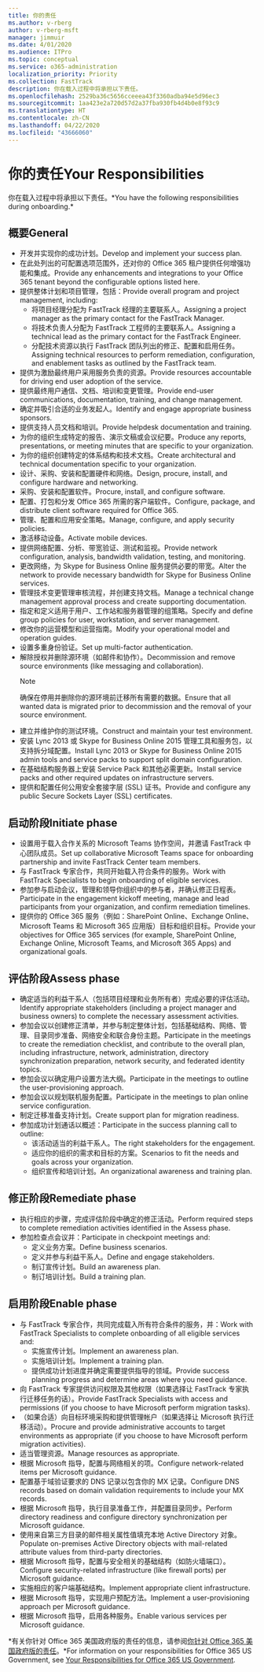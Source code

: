 ```yaml
---
title: 你的责任
ms.author: v-rberg
author: v-rberg-msft
manager: jimmuir
ms.date: 4/01/2020
ms.audience: ITPro
ms.topic: conceptual
ms.service: o365-administration
localization_priority: Priority
ms.collection: FastTrack
description: 你在载入过程中将承担以下责任。
ms.openlocfilehash: 2529ba36c5656cceeea43f3360adba94e5d96ec3
ms.sourcegitcommit: 1aa423e2a720d57d2a37fba930fb4d4b0e8f93c9
ms.translationtype: HT
ms.contentlocale: zh-CN
ms.lasthandoff: 04/22/2020
ms.locfileid: "43666060"
---
```

# <a name="your-responsibilities"></a><span data-ttu-id="17715-103">你的责任</span><span class="sxs-lookup"><span data-stu-id="17715-103">Your Responsibilities</span></span>

<span data-ttu-id="17715-104">你在载入过程中将承担以下责任。\*</span><span class="sxs-lookup"><span data-stu-id="17715-104">You have the following responsibilities during onboarding.\*</span></span>
  
## <a name="general"></a><span data-ttu-id="17715-105">概要</span><span class="sxs-lookup"><span data-stu-id="17715-105">General</span></span>

- <span data-ttu-id="17715-106">开发并实现你的成功计划。</span><span class="sxs-lookup"><span data-stu-id="17715-106">Develop and implement your success plan.</span></span>
- <span data-ttu-id="17715-107">在此处列出的可配置选项范围外，还对你的 Office 365 租户提供任何增强功能和集成。</span><span class="sxs-lookup"><span data-stu-id="17715-107">Provide any enhancements and integrations to your Office 365 tenant beyond the configurable options listed here.</span></span>  
- <span data-ttu-id="17715-108">提供整体计划和项目管理，包括：</span><span class="sxs-lookup"><span data-stu-id="17715-108">Provide overall program and project management, including:</span></span> 
  - <span data-ttu-id="17715-109">将项目经理分配为 FastTrack 经理的主要联系人。</span><span class="sxs-lookup"><span data-stu-id="17715-109">Assigning a project manager as the primary contact for the FastTrack Manager.</span></span>
  - <span data-ttu-id="17715-110">将技术负责人分配为 FastTrack 工程师的主要联系人。</span><span class="sxs-lookup"><span data-stu-id="17715-110">Assigning a technical lead as the primary contact for the FastTrack Engineer.</span></span>
  - <span data-ttu-id="17715-111">分配技术资源以执行 FastTrack 团队列出的修正、配置和启用任务。</span><span class="sxs-lookup"><span data-stu-id="17715-111">Assigning technical resources to perform remediation, configuration, and enablement tasks as outlined by the FastTrack team.</span></span> 
- <span data-ttu-id="17715-112">提供为激励最终用户采用服务负责的资源。</span><span class="sxs-lookup"><span data-stu-id="17715-112">Provide resources accountable for driving end user adoption of the service.</span></span> 
- <span data-ttu-id="17715-113">提供最终用户通信、文档、培训和变更管理。</span><span class="sxs-lookup"><span data-stu-id="17715-113">Provide end-user communications, documentation, training, and change management.</span></span>
- <span data-ttu-id="17715-114">确定并吸引合适的业务发起人。</span><span class="sxs-lookup"><span data-stu-id="17715-114">Identify and engage appropriate business sponsors.</span></span>  
- <span data-ttu-id="17715-115">提供支持人员文档和培训。</span><span class="sxs-lookup"><span data-stu-id="17715-115">Provide helpdesk documentation and training.</span></span>  
- <span data-ttu-id="17715-116">为你的组织生成特定的报告、演示文稿或会议纪要。</span><span class="sxs-lookup"><span data-stu-id="17715-116">Produce any reports, presentations, or meeting minutes that are specific to your organization.</span></span> 
- <span data-ttu-id="17715-117">为你的组织创建特定的体系结构和技术文档。</span><span class="sxs-lookup"><span data-stu-id="17715-117">Create architectural and technical documentation specific to your organization.</span></span>   
- <span data-ttu-id="17715-118">设计、采购、安装和配置硬件和网络。</span><span class="sxs-lookup"><span data-stu-id="17715-118">Design, procure, install, and configure hardware and networking.</span></span>   
- <span data-ttu-id="17715-119">采购、安装和配置软件。</span><span class="sxs-lookup"><span data-stu-id="17715-119">Procure, install, and configure software.</span></span>  
- <span data-ttu-id="17715-120">配置、打包和分发 Office 365 所需的客户端软件。</span><span class="sxs-lookup"><span data-stu-id="17715-120">Configure, package, and distribute client software required for Office 365.</span></span>  
- <span data-ttu-id="17715-121">管理、配置和应用安全策略。</span><span class="sxs-lookup"><span data-stu-id="17715-121">Manage, configure, and apply security policies.</span></span>
- <span data-ttu-id="17715-122">激活移动设备。</span><span class="sxs-lookup"><span data-stu-id="17715-122">Activate mobile devices.</span></span>
- <span data-ttu-id="17715-123">提供网络配置、分析、带宽验证、测试和监视。</span><span class="sxs-lookup"><span data-stu-id="17715-123">Provide network configuration, analysis, bandwidth validation, testing, and monitoring.</span></span> 
- <span data-ttu-id="17715-124">更改网络，为 Skype for Business Online 服务提供必要的带宽。</span><span class="sxs-lookup"><span data-stu-id="17715-124">Alter the network to provide necessary bandwidth for Skype for Business Online services.</span></span> 
- <span data-ttu-id="17715-125">管理技术变更管理审核流程，并创建支持文档。</span><span class="sxs-lookup"><span data-stu-id="17715-125">Manage a technical change management approval process and create supporting documentation.</span></span>  
- <span data-ttu-id="17715-126">指定和定义适用于用户、工作站和服务器管理的组策略。</span><span class="sxs-lookup"><span data-stu-id="17715-126">Specify and define group policies for user, workstation, and server management.</span></span> 
- <span data-ttu-id="17715-127">修改你的运营模型和运营指南。</span><span class="sxs-lookup"><span data-stu-id="17715-127">Modify your operational model and operation guides.</span></span> 
- <span data-ttu-id="17715-128">设置多重身份验证。</span><span class="sxs-lookup"><span data-stu-id="17715-128">Set up multi-factor authentication.</span></span>  
- <span data-ttu-id="17715-129">解除授权并删除源环境（如邮件和协作）。</span><span class="sxs-lookup"><span data-stu-id="17715-129">Decommission and remove source environments (like messaging and collaboration).</span></span> 
    > [!NOTE]
    > <span data-ttu-id="17715-130">确保在停用并删除你的源环境前迁移所有需要的数据。</span><span class="sxs-lookup"><span data-stu-id="17715-130">Ensure that all wanted data is migrated prior to decommission and the removal of your source environment.</span></span> 
- <span data-ttu-id="17715-131">建立并维护你的测试环境。</span><span class="sxs-lookup"><span data-stu-id="17715-131">Construct and maintain your test environment.</span></span>  
- <span data-ttu-id="17715-132">安装 Lync 2013 或 Skype for Business Online 2015 管理工具和服务包，以支持拆分域配置。</span><span class="sxs-lookup"><span data-stu-id="17715-132">Install Lync 2013 or Skype for Business Online 2015 admin tools and service packs to support split domain configuration.</span></span>
- <span data-ttu-id="17715-133">在基础结构服务器上安装 Service Pack 和其他必需更新。</span><span class="sxs-lookup"><span data-stu-id="17715-133">Install service packs and other required updates on infrastructure servers.</span></span> 
- <span data-ttu-id="17715-134">提供和配置任何公用安全套接字层 (SSL) 证书。</span><span class="sxs-lookup"><span data-stu-id="17715-134">Provide and configure any public Secure Sockets Layer (SSL) certificates.</span></span> 
    
## <a name="initiate-phase"></a><span data-ttu-id="17715-135">启动阶段</span><span class="sxs-lookup"><span data-stu-id="17715-135">Initiate phase</span></span>

- <span data-ttu-id="17715-136">设置用于载入合作关系的 Microsoft Teams 协作空间，并邀请 FastTrack 中心团队成员。</span><span class="sxs-lookup"><span data-stu-id="17715-136">Set up collaborative Microsoft Teams space for onboarding partnership and invite FastTrack Center team members.</span></span>   
- <span data-ttu-id="17715-137">与 FastTrack 专家合作，共同开始载入符合条件的服务。</span><span class="sxs-lookup"><span data-stu-id="17715-137">Work with FastTrack Specialists to begin onboarding of eligible services.</span></span>    
- <span data-ttu-id="17715-138">参加参与启动会议，管理和领导你组织中的参与者，并确认修正日程表。</span><span class="sxs-lookup"><span data-stu-id="17715-138">Participate in the engagement kickoff meeting, manage and lead participants from your organization, and confirm remediation timelines.</span></span>   
- <span data-ttu-id="17715-139">提供你的 Office 365 服务（例如：SharePoint Online、Exchange Online、Microsoft Teams 和 Microsoft 365 应用版）目标和组织目标。</span><span class="sxs-lookup"><span data-stu-id="17715-139">Provide your objectives for Office 365 services (for example, SharePoint Online, Exchange Online, Microsoft Teams, and Microsoft 365 Apps) and organizational goals.</span></span>
    
## <a name="assess-phase"></a><span data-ttu-id="17715-140">评估阶段</span><span class="sxs-lookup"><span data-stu-id="17715-140">Assess phase</span></span>

- <span data-ttu-id="17715-141">确定适当的利益干系人（包括项目经理和业务所有者）完成必要的评估活动。</span><span class="sxs-lookup"><span data-stu-id="17715-141">Identify appropriate stakeholders (including a project manager and business owners) to complete the necessary assessment activities.</span></span>    
- <span data-ttu-id="17715-142">参加会议以创建修正清单，并参与制定整体计划，包括基础结构、网络、管理、目录同步准备、网络安全和联合身份主题。</span><span class="sxs-lookup"><span data-stu-id="17715-142">Participate in the meetings to create the remediation checklist, and contribute to the overall plan, including infrastructure, network, administration, directory synchronization preparation, network security, and federated identity topics.</span></span>   
- <span data-ttu-id="17715-143">参加会议以确定用户设置方法大纲。</span><span class="sxs-lookup"><span data-stu-id="17715-143">Participate in the meetings to outline the user-provisioning approach.</span></span>  
- <span data-ttu-id="17715-144">参加会议以规划联机服务配置。</span><span class="sxs-lookup"><span data-stu-id="17715-144">Participate in the meetings to plan online service configuration.</span></span>    
- <span data-ttu-id="17715-145">制定迁移准备支持计划。</span><span class="sxs-lookup"><span data-stu-id="17715-145">Create support plan for migration readiness.</span></span> 
- <span data-ttu-id="17715-146">参加成功计划通话以概述：</span><span class="sxs-lookup"><span data-stu-id="17715-146">Participate in the success planning call to outline:</span></span>   
  - <span data-ttu-id="17715-147">该活动适当的利益干系人。</span><span class="sxs-lookup"><span data-stu-id="17715-147">The right stakeholders for the engagement.</span></span>  
  - <span data-ttu-id="17715-148">适应你的组织的需求和目标的方案。</span><span class="sxs-lookup"><span data-stu-id="17715-148">Scenarios to fit the needs and goals across your organization.</span></span>
  - <span data-ttu-id="17715-149">组织宣传和培训计划。</span><span class="sxs-lookup"><span data-stu-id="17715-149">An organizational awareness and training plan.</span></span>
    
## <a name="remediate-phase"></a><span data-ttu-id="17715-150">修正阶段</span><span class="sxs-lookup"><span data-stu-id="17715-150">Remediate phase</span></span>

- <span data-ttu-id="17715-151">执行相应的步骤，完成评估阶段中确定的修正活动。</span><span class="sxs-lookup"><span data-stu-id="17715-151">Perform required steps to complete remediation activities identified in the Assess phase.</span></span> 
- <span data-ttu-id="17715-152">参加检查点会议并：</span><span class="sxs-lookup"><span data-stu-id="17715-152">Participate in checkpoint meetings and:</span></span> 
  - <span data-ttu-id="17715-153">定义业务方案。</span><span class="sxs-lookup"><span data-stu-id="17715-153">Define business scenarios.</span></span>   
  - <span data-ttu-id="17715-154">定义并参与利益干系人。</span><span class="sxs-lookup"><span data-stu-id="17715-154">Define and engage stakeholders.</span></span>
  - <span data-ttu-id="17715-155">制订宣传计划。</span><span class="sxs-lookup"><span data-stu-id="17715-155">Build an awareness plan.</span></span> 
  - <span data-ttu-id="17715-156">制订培训计划。</span><span class="sxs-lookup"><span data-stu-id="17715-156">Build a training plan.</span></span>
    
## <a name="enable-phase"></a><span data-ttu-id="17715-157">启用阶段</span><span class="sxs-lookup"><span data-stu-id="17715-157">Enable phase</span></span>

- <span data-ttu-id="17715-158">与 FastTrack 专家合作，共同完成载入所有符合条件的服务，并：</span><span class="sxs-lookup"><span data-stu-id="17715-158">Work with FastTrack Specialists to complete onboarding of all eligible services and:</span></span>  
  - <span data-ttu-id="17715-159">实施宣传计划。</span><span class="sxs-lookup"><span data-stu-id="17715-159">Implement an awareness plan.</span></span>  
  - <span data-ttu-id="17715-160">实施培训计划。</span><span class="sxs-lookup"><span data-stu-id="17715-160">Implement a training plan.</span></span> 
  - <span data-ttu-id="17715-161">提供成功计划进度并确定需要提供指导的领域。</span><span class="sxs-lookup"><span data-stu-id="17715-161">Provide success planning progress and determine areas where you need guidance.</span></span>
- <span data-ttu-id="17715-162">向 FastTrack 专家提供访问权限及其他权限（如果选择让 FastTrack 专家执行迁移任务的话）。</span><span class="sxs-lookup"><span data-stu-id="17715-162">Provide FastTrack Specialists with access and permissions (if you choose to have Microsoft perform migration tasks).</span></span>  
- <span data-ttu-id="17715-163">（如果合适）向目标环境采购和提供管理帐户（如果选择让 Microsoft 执行迁移活动）。</span><span class="sxs-lookup"><span data-stu-id="17715-163">Procure and provide administrative accounts to target environments as appropriate (if you choose to have Microsoft perform migration activities).</span></span>   
- <span data-ttu-id="17715-164">适当管理资源。</span><span class="sxs-lookup"><span data-stu-id="17715-164">Manage resources as appropriate.</span></span>   
- <span data-ttu-id="17715-165">根据 Microsoft 指导，配置与网络相关的项。</span><span class="sxs-lookup"><span data-stu-id="17715-165">Configure network-related items per Microsoft guidance.</span></span>  
- <span data-ttu-id="17715-166">配置基于域验证要求的 DNS 记录以包含你的 MX 记录。</span><span class="sxs-lookup"><span data-stu-id="17715-166">Configure DNS records based on domain validation requirements to include your MX records.</span></span>   
- <span data-ttu-id="17715-167">根据 Microsoft 指导，执行目录准备工作，并配置目录同步。</span><span class="sxs-lookup"><span data-stu-id="17715-167">Perform directory readiness and configure directory synchronization per Microsoft guidance.</span></span>
- <span data-ttu-id="17715-168">使用来自第三方目录的邮件相关属性值填充本地 Active Directory 对象。</span><span class="sxs-lookup"><span data-stu-id="17715-168">Populate on-premises Active Directory objects with mail-related attribute values from third-party directories.</span></span>   
- <span data-ttu-id="17715-169">根据 Microsoft 指导，配置与安全相关的基础结构（如防火墙端口）。</span><span class="sxs-lookup"><span data-stu-id="17715-169">Configure security-related infrastructure (like firewall ports) per Microsoft guidance.</span></span>
- <span data-ttu-id="17715-170">实施相应的客户端基础结构。</span><span class="sxs-lookup"><span data-stu-id="17715-170">Implement appropriate client infrastructure.</span></span>  
- <span data-ttu-id="17715-171">根据 Microsoft 指导，实现用户预配方法。</span><span class="sxs-lookup"><span data-stu-id="17715-171">Implement a user-provisioning approach per Microsoft guidance.</span></span>  
- <span data-ttu-id="17715-172">根据 Microsoft 指导，启用各种服务。</span><span class="sxs-lookup"><span data-stu-id="17715-172">Enable various services per Microsoft guidance.</span></span>  
    
<span data-ttu-id="17715-173">\*有关你针对 Office 365 美国政府版的责任的信息，请参阅[你针对 Office 365 美国政府版的责任](US-Gov-appendix-your-responsibilities.md)。</span><span class="sxs-lookup"><span data-stu-id="17715-173">\*For information on your responsibilities for Office 365 US Government, see [Your Responsibilities for Office 365 US Government](US-Gov-appendix-your-responsibilities.md).</span></span>
  